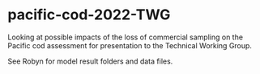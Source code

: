 # pacific-cod-2022-TWG

Looking at possible impacts of the loss of commercial sampling on the Pacific cod assessment for presentation to the Technical Working Group.

See Robyn for model result folders and data files.

